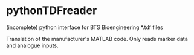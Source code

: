 # pythonTDFreader
(incomplete) python interface for BTS Bioengineering *.tdf files

Translation of the manufacturer's MATLAB code. Only reads marker data and analogue inputs.
